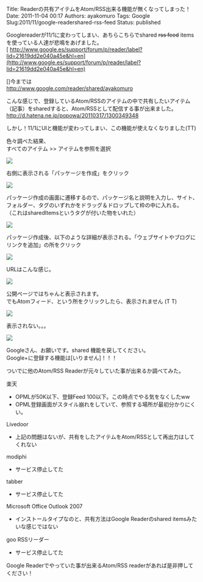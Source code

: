 Title: Readerの共有アイテムをAtom/RSS出来る機能が無くなってしまった！
Date: 2011-11-04 00:17
Authors: ayakomuro
Tags:  Google
Slug:2011/11/google-readershared-rss-feed
Status: published

Googlereaderが11/1に変わってしまい、あちらこちらでshared ~~rss feed~~
itemsを使っている人達が悲鳴をあげました。  
[ http://www.google.es/support/forum/p/reader/label?lid=21619dd2e040a45e&hl=en](http://www.google.es/support/forum/p/reader/label?lid=21619dd2e040a45e&hl=en)

[]今までは  
<http://www.google.com/reader/shared/ayakomuro>

こんな感じで、登録しているAtom/RSSのアイテムの中で共有したいアイテム（記事）をsharedすると、Atom/RSSとして配信する事が出来ました。  
<http://d.hatena.ne.jp/popowa/20110317/1300349348>

しかし！11/1にUIと機能が変わってしまい、この機能が使えなくなりました(TT)

色々調べた結果、  
すべてのアイテム \>\> アイテムを参照を選択

![](http://2.bp.blogspot.com/-ysz1PQi-Y8c/TrMs5GiUuFI/AAAAAAAAOio/ezvM1RNZ9no/s1600/%25E3%2582%25B9%25E3%2582%25AF%25E3%2583%25AA%25E3%2583%25BC%25E3%2583%25B3%25E3%2582%25B7%25E3%2583%25A7%25E3%2583%2583%25E3%2583%2588%25EF%25BC%25882011-11-04+9.06.30%25EF%25BC%2589.png)

右側に表示される「パッケージを作成」をクリック

![](http://2.bp.blogspot.com/-RqlOa4zr9J4/TrMs52th8JI/AAAAAAAAOis/67GTAuEejuk/s1600/%25E3%2582%25B9%25E3%2582%25AF%25E3%2583%25AA%25E3%2583%25BC%25E3%2583%25B3%25E3%2582%25B7%25E3%2583%25A7%25E3%2583%2583%25E3%2583%2588%25EF%25BC%25882011-11-04+9.06.35%25EF%25BC%2589.png)

パッケージ作成の画面に遷移するので、パッケージ名と説明を入力し、サイト、フォルダー、タグのいずれかをドラッグ＆ドロップして枠の中に入れる。  
（これはsharedItemsというタグが付いた物をいれた）

![](http://4.bp.blogspot.com/-36G2gfCNAJg/TrMs6cDm4BI/AAAAAAAAOi4/j96L488uGp4/s1600/%25E3%2582%25B9%25E3%2582%25AF%25E3%2583%25AA%25E3%2583%25BC%25E3%2583%25B3%25E3%2582%25B7%25E3%2583%25A7%25E3%2583%2583%25E3%2583%2588%25EF%25BC%25882011-11-04+9.07.05%25EF%25BC%2589.png)

パッケージ作成後、以下のような詳細が表示される。「ウェブサイトやブログにリンクを追加」の所をクリック

![](http://3.bp.blogspot.com/-lO7qvlLaZDs/TrMs8KAujlI/AAAAAAAAOi8/htMCixt13io/s1600/%25E3%2582%25B9%25E3%2582%25AF%25E3%2583%25AA%25E3%2583%25BC%25E3%2583%25B3%25E3%2582%25B7%25E3%2583%25A7%25E3%2583%2583%25E3%2583%2588%25EF%25BC%25882011-11-04+9.07.14%25EF%25BC%2589.png)

URLはこんな感じ。

![](http://4.bp.blogspot.com/-kPKdG-mX2J0/TrMs8fEDc9I/AAAAAAAAOjA/TLW6lu01j9Q/s1600/%25E3%2582%25B9%25E3%2582%25AF%25E3%2583%25AA%25E3%2583%25BC%25E3%2583%25B3%25E3%2582%25B7%25E3%2583%25A7%25E3%2583%2583%25E3%2583%2588%25EF%25BC%25882011-11-04+9.07.22%25EF%25BC%2589.png)

公開ページではちゃんと表示されます。  
でもAtomフィード、という所をクリックしたら、表示されません (T T)

![](http://4.bp.blogspot.com/-s-A1I2l2LZY/TrMs9GM-zWI/AAAAAAAAOjQ/myW0rRCoRkM/s1600/%25E3%2582%25B9%25E3%2582%25AF%25E3%2583%25AA%25E3%2583%25BC%25E3%2583%25B3%25E3%2582%25B7%25E3%2583%25A7%25E3%2583%2583%25E3%2583%2588%25EF%25BC%25882011-11-04+9.07.27%25EF%25BC%2589.png)

表示されない。。。

![](http://3.bp.blogspot.com/-mWLKxibAwrg/TrMs-StYL2I/AAAAAAAAOjU/C4aJjPQo9lk/s1600/%25E3%2582%25B9%25E3%2582%25AF%25E3%2583%25AA%25E3%2583%25BC%25E3%2583%25B3%25E3%2582%25B7%25E3%2583%25A7%25E3%2583%2583%25E3%2583%2588%25EF%25BC%25882011-11-04+9.07.38%25EF%25BC%2589.png)

Googleさん、お願いです。shared 機能を戻してください。  
Google+に登録する機能は[いりません]！！！

ついでに他のAtom/RSS Readerが元々していた事が出来るか調べてみた。

楽天

-   OPMLが50K以下、登録Feed 100以下。この時点でやる気をなくしたww
-   OPML登録画面がスタイル崩れをしていて、参照する場所が最初分かりにくい。

Livedoor

-   上記の問題はないが、共有をしたアイテムをAtom/RSSとして再出力はしてくれない

modiphi

-   サービス停止してた

tabber

-   サービス停止してた

Microsoft Office Outlook 2007

-   インストールタイプなのと、共有方法はGoogle Readerのshared
    itemsみたいな感じではない

goo RSSリーダー

-   サービス停止してた 

Google Readerでやっていた事が出来るAtom/RSS
readerがあれば是非押してください！
